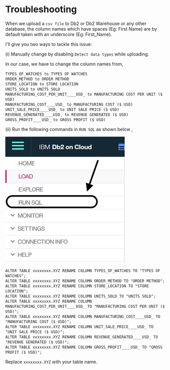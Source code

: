 
# Troubleshooting

When we upload a `csv file` to Db2 or Db2 Warehouse or any other database, the column names which have spaces (Eg: First Name) are by default taken with an underscore (Eg: First_Name).

I'll give you two ways to tackle this issue: 

(i) Manually change by disabling `Detect data types` while uploading.

In our case, we have to change the column names from,

 ```  
 TYPES_OF_WATCHES to TYPES OF WATCHES
 ORDER_METHOD to ORDER METHOD
 STORE_LOCATION to STORE LOCATION
 UNITS_SOLD to UNITS SOLD
 MANUFACTURING_COST_PER_UNIT____USD_ to MANUFACTURING COST PER UNIT ($ USD)
 MANUFACTURING_COST____USD_ to MANUFACTURING COST ($ USD)
 UNIT_SALE_PRICE____USD_ to UNIT SALE PRICE ($ USD)
 REVENUE_GENERATED____USD_ to REVENUE GENERATED ($ USD)
 GROSS_PROFIT____USD_ to GROSS PROFIT ($ USD)
 
 ``` 
 
(ii) Run the following commands in `RUN SQL` as shown below ,
      
![](doc/source/images/troubleshooting.png)
 
 ```
 ALTER TABLE xxxxxxxx.XYZ RENAME COLUMN TYPES_OF_WATCHES TO "TYPES OF WATCHES";
 ALTER TABLE xxxxxxxx.XYZ RENAME COLUMN ORDER_METHOD TO "ORDER METHOD";
 ALTER TABLE xxxxxxxx.XYZ RENAME COLUMN STORE_LOCATION TO "STORE LOCATION";
 ALTER TABLE xxxxxxxx.XYZ RENAME COLUMN UNITS_SOLD TO "UNITS SOLD";
 ALTER TABLE xxxxxxxx.XYZ RENAME COLUMN MANUFACTURING_COST_PER_UNIT____USD_ TO "MANUFACTURING COST PER UNIT ($ USD)";
 ALTER TABLE xxxxxxxx.XYZ RENAME COLUMN MANUFACTURING_COST____USD_ TO "MANUFACTURING COST ($ USD)";
 ALTER TABLE xxxxxxxx.XYZ RENAME COLUMN UNIT_SALE_PRICE____USD_ TO "UNIT SALE PRICE ($ USD)";
 ALTER TABLE xxxxxxxx.XYZ RENAME COLUMN REVENUE_GENERATED____USD_ TO "REVENUE GENERATED ($ USD)";
 ALTER TABLE xxxxxxxx.XYZ RENAME COLUMN GROSS_PROFIT____USD_ TO "GROSS PROFIT ($ USD)";
 
 ``` 
 Replace `xxxxxxxx.XYZ` with your table name.
